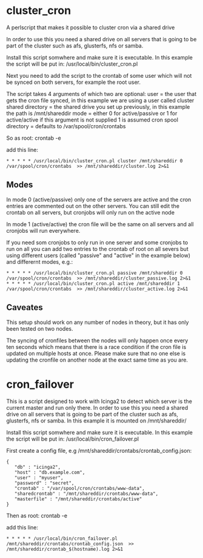 # cluster_cron
A perlscript that makes it possible to cluster cron via a shared drive

In order to use this you need a shared drive on all servers that is going to be part of the cluster such as afs, glusterfs, nfs or samba.

Install this script somwhere and make sure it is executable. In this example the script will be put in:
/usr/local/bin/cluster_cron.pl

Next you need to add the script to the crontab of some user which will not be synced on both servers, for example the root user.

The script takes 4 arguments of which two are optional:
user = the user that gets the cron file synced, in this example we are using a user called cluster
shared directory = the shared drive you set up previously, in this example the path is /mnt/shareddir
mode = either 0 for active/passive or 1 for active/active if this argument is not supplied 1 is assumed
cron spool directory = defaults to /var/spool/cron/crontabs

So as root:
crontab -e

add this line:
```
* * * * * /usr/local/bin/cluster_cron.pl cluster /mnt/shareddir 0 /var/spool/cron/crontabs  >> /mnt/shareddir/cluster.log 2>&1
```

## Modes
In mode 0 (active/passive) only one of the servers are active and the cron entries are commented out on the other servers. You can still edit the crontab on all servers, but cronjobs will only run on the active node

In mode 1 (active/active) the cron file will be the same on all servers and all cronjobs will run everywhere. 

If you need som cronjobs to only run in one server and some cronjobs to run on all you can add two entries to the crontab of root on all severs but using different users (called "passive" and "active" in the example below) and differernt modes, e.g.:

```
* * * * * /usr/local/bin/cluster_cron.pl passive /mnt/shareddir 0 /var/spool/cron/crontabs  >> /mnt/shareddir/cluster_passive.log 2>&1
* * * * * /usr/local/bin/cluster_cron.pl active /mnt/shareddir 1 /var/spool/cron/crontabs  >> /mnt/shareddir/cluster_active.log 2>&1
```

## Caveates

This setup should work on any number of nodes in theory, but it has only been tested on two nodes.

The syncing of cronfiles between the nodes will only happen once every ten seconds which means that there is a race condition if the cron file is updated on multiple hosts at once. Please make sure that no one else is updating the cronfile on another node at the exact same time as you are.


# cron_failover
This is a script designed to work with Icinga2 to detect which server is the current master and run only there. In order to use this you need a shared drive on all servers that is going to be part of the cluster such as afs, glusterfs, nfs or samba. In this example it is mounted on /mnt/shareddir/

Install this script somwhere and make sure it is executable. In this example the script will be put in:
/usr/local/bin/cron_failover.pl

First create a config file, e.g /mnt/shareddir/crontabs/crontab_config.json:
```
{
   "db" : "icinga2",
   "host" : "db.example.com",
   "user" : "myuser",
   "password" : "secret",
   "crontab" : "/var/spool/cron/crontabs/www-data",
   "sharedcrontab" : "/mnt/shareddir/crontabs/www-data",
   "masterfile" : "/mnt/shareddir/crontabs/active"
}
```

Then as root:
crontab -e

add this line:
```
* * * * * /usr/local/bin/cron_failover.pl /mnt/shareddir/crontabs/crontab_config.json  >> /mnt/shareddir/crontab_$(hostname).log 2>&1
```
